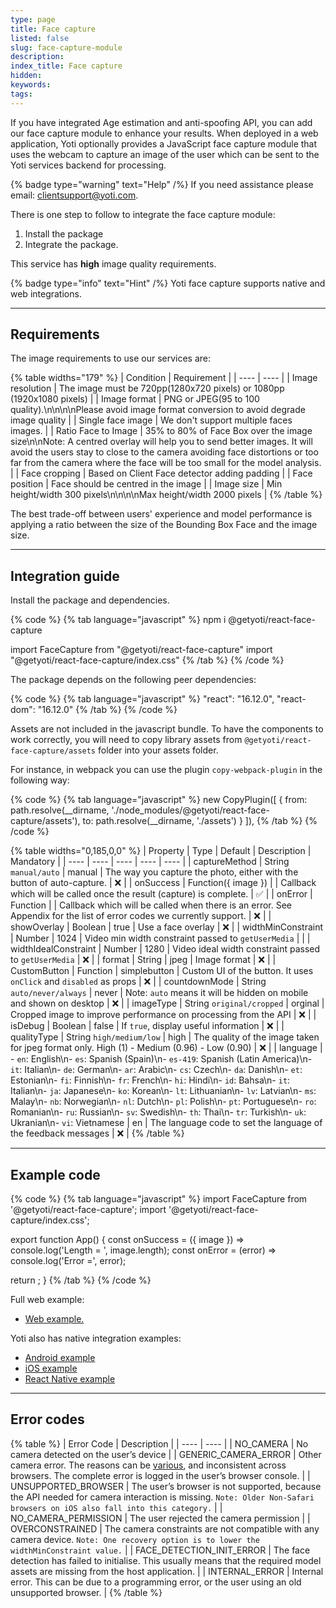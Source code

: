 ```yaml
---
type: page
title: Face capture
listed: false
slug: face-capture-module
description: 
index_title: Face capture
hidden: 
keywords: 
tags: 
---
```


If you have integrated Age estimation and anti-spoofing API, you can add our face capture module to enhance your results. When deployed in a web application, Yoti optionally provides a JavaScript face capture module that uses the webcam to capture an image of the user which can be sent to the Yoti services backend for processing.

{% badge type="warning" text="Help" /%} If you need assistance please email: [clientsupport@yoti.com](mailto:clientsupport@yoti.com).

There is one step to follow to integrate the face capture module:

1. Install the package
2. Integrate the package.

This service has **high** image quality requirements. 

{% badge type="info" text="Hint" /%} Yoti face capture supports native and web integrations.

---

## Requirements

The image requirements to use our services are:

{% table widths="179" %}
| Condition | Requirement | 
| ---- | ---- | 
| Image resolution | The image must be 720pp(1280x720 pixels) or 1080pp (1920x1080 pixels) | 
| Image format | PNG or JPEG(95 to 100 quality).\n\n\n\nPlease avoid image format conversion to avoid degrade image quality | 
| Single face image | We don't support multiple faces images. | 
| Ratio Face to Image | 35% to 80% of Face Box over the image size\n\nNote: A centred overlay will help you to send better images. It will avoid the users stay to close to the camera avoiding face distortions or too far from the camera where the face will be too small for the model analysis. | 
| Face cropping | Based on Client Face detector adding padding | 
| Face position | Face should be centred in the image | 
| Image size | Min height/width 300 pixels\n\n\n\nMax height/width 2000 pixels | 
{% /table %}

The best trade-off between users' experience and model performance is applying a ratio between the size of the Bounding Box Face and the image size.

---

## Integration guide

Install the package and dependencies.

{% code %}
{% tab language="javascript" %}
npm i @getyoti/react-face-capture

import FaceCapture from "@getyoti/react-face-capture"
import "@getyoti/react-face-capture/index.css"
{% /tab %}
{% /code %}

The package depends on the following peer dependencies:

{% code %}
{% tab language="javascript" %}
"react": "16.12.0",
"react-dom": "16.12.0"
{% /tab %}
{% /code %}

Assets are not included in the javascript bundle. To have the components to work correctly, you will need to copy library assets from `@getyoti/react-face-capture/assets` folder into your assets folder.

For instance, in webpack you can use the plugin `copy-webpack-plugin` in the following way:

{% code %}
{% tab language="javascript" %}
new CopyPlugin([
  {
    from: path.resolve(__dirname, './node_modules/@getyoti/react-face-capture/assets'),
    to: path.resolve(__dirname, './assets')
  }
]),
{% /tab %}
{% /code %}

{% table widths="0,185,0,0" %}
| Property | Type | Default | Description | Mandatory | 
| ---- | ---- | ---- | ---- | ---- | 
| captureMethod | String `manual/auto` | manual | The way you capture the photo, either with the button of auto-capture. | ❌ | 
| onSuccess | Function({ image }) |  | Callback which will be called once the result (capture) is complete. | ✅ | 
| onError | Function |  | Callback which will be called when there is an error. See Appendix for the list of error codes we currently support. | ❌ | 
| showOverlay | Boolean | true | Use a face overlay | ❌ | 
| widthMinConstraint | Number | 1024 | Video min width constraint passed to `getUserMedia` |  | 
| widthIdealConstraint | Number | 1280 | Video ideal width constraint passed to `getUserMedia` | ❌ | 
| format | String | jpeg | Image format | ❌ | 
| CustomButton | Function | simplebutton | Custom UI of the button. It uses `onClick` and `disabled` as props | ❌ | 
| countdownMode | String `auto/never/always` | never | Note: `auto` means it will be hidden on mobile and shown on desktop | ❌ | 
| imageType | String `original/cropped` | orginal | Cropped image to improve performance on processing from the API | ❌ | 
| isDebug | Boolean | false | If `true`, display useful information | ❌ | 
| qualityType | String `high/medium/low` | high | The quality of the image taken for jpeg format only. High (1) - Medium (0.96) - Low (0.90) | ❌ | 
| language | - `en`: English\n- `es`: Spanish (Spain)\n- `es-419`: Spanish (Latin America)\n- `it`: Italian\n- `de`: German\n- `ar`: Arabic\n- `cs`: Czech\n- `da`: Danish\n- `et`: Estonian\n- `fi`: Finnish\n- `fr`: French\n- `hi`: Hindi\n- `id`: Bahsa\n- `it`: Italian\n- `ja`: Japanese\n- `ko`: Korean\n- `lt`: Lithuanian\n- `lv`: Latvian\n- `ms`: Malay\n- `nb`: Norwegian\n- `nl`: Dutch\n- `pl`: Polish\n- `pt`: Portuguese\n- `ro`: Romanian\n- `ru`: Russian\n- `sv`: Swedish\n- `th`: Thai\n- `tr`: Turkish\n- `uk`: Ukranian\n- `vi`: Vietnamese | en | The language code to set the language of the feedback messages | ❌ | 
{% /table %}

---

## Example code

{% code %}
{% tab language="javascript" %}
import FaceCapture from '@getyoti/react-face-capture';
import '@getyoti/react-face-capture/index.css';

export function App() {
  const onSuccess = ({ image }) => console.log('Length = ', image.length);
  const onError = (error) => console.log('Error =', error);

  return <FaceCapture onSuccess={onSuccess} onError={onError} />;
}
{% /tab %}
{% /code %}

Full web example:

- [Web example.](https://github.com/getyoti/web-fcm-demo/)

Yoti also has native integration examples:

- [Android example](https://github.com/getyoti/yoti-face-capture-android)
- [iOS example](https://github.com/getyoti/yoti-face-capture-ios)
- [React Native example](https://github.com/getyoti/react-native-yoti-face-capture)

---

## Error codes

{% table %}
| Error Code | Description | 
| ---- | ---- | 
| NO_CAMERA | No camera detected on the user’s device | 
| GENERIC_CAMERA_ERROR | Other camera error. The reasons can be [various](https://developer.mozilla.org/en-US/docs/Web/API/MediaDevices/getUserMedia), and inconsistent across browsers. The complete error is logged in the user’s browser console. | 
| UNSUPPORTED_BROWSER | The user’s browser is not supported, because the API needed for camera interaction is missing. `Note: Older Non-Safari browsers on iOS also fall into this category.` | 
| NO_CAMERA_PERMISSION | The user rejected the camera permission | 
| OVERCONSTRAINED | The camera constraints are not compatible with any camera device. `Note: One recovery option is to lower the widthMinConstraint value.` | 
| FACE_DETECTION_INIT_ERROR | The face detection has failed to initialise. This usually means that the required model assets are missing from the host application. | 
| INTERNAL_ERROR | Internal error. This can be due to a programming error, or the user using an old unsupported browser. | 
{% /table %}